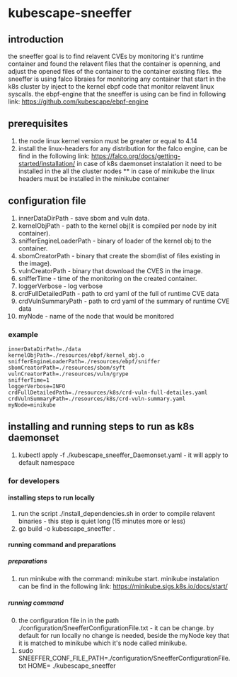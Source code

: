 # kubescape-sneeffer

## introduction
the sneeffer goal is to find relavent CVEs by monitoring it's runtime container and found the relavent files that the container is openning, and adjust the opened files of the 
container to the container existing files. 
the sneeffer is using falco libraies for monitoring any container that start in the k8s cluster by inject to the kernel ebpf code that monitor relavent linux syscalls. 
the ebpf-engine that the sneeffer is using can be find in following link: https://github.com/kubescape/ebpf-engine

## prerequisites
1. the node linux kernel version must be greater or equal to 4.14
2. install the linux-headers for any distribution for the falco engine, can be find in the following link: https://falco.org/docs/getting-started/installation/
    in case of k8s daemonset instalation it need to be installed in the all the cluster nodes
    ** in case of minikube the linux headers must be installed in the minikube container

## configuration file
1. innerDataDirPath - save sbom and vuln data.
2. kernelObjPath - path to the kernel obj(it is compiled per node by init container).
3. snifferEngineLoaderPath - binary of loader of the kernel obj to the container.
4. sbomCreatorPath - binary that create the sbom(list of files existing in the image).
5. vulnCreatorPath - binary that download the CVES in the image.
6. snifferTime - time of the monitoring on the created container.
7. loggerVerbose - log verbose
8. crdFullDetailedPath - path to crd yaml of the full of runtime CVE data
9. crdVulnSummaryPath - path to crd yaml of the summary of runtime CVE data
10. myNode - name of the node that would be monitored
### example
    innerDataDirPath=./data
    kernelObjPath=./resources/ebpf/kernel_obj.o
    snifferEngineLoaderPath=./resources/ebpf/sniffer
    sbomCreatorPath=./resources/sbom/syft
    vulnCreatorPath=./resources/vuln/grype
    snifferTime=1 
    loggerVerbose=INFO
    crdFullDetailedPath=./resources/k8s/crd-vuln-full-detailes.yaml
    crdVulnSummaryPath=./resources/k8s/crd-vuln-summary.yaml
    myNode=minikube

## installing and running steps to run as k8s daemonset
1. kubectl apply -f ./kubescape_sneeffer_Daemonset.yaml - it will apply to default namespace

### for developers
#### installing steps to run locally
1. run the script ./install_dependencies.sh in order to compile relavent binaries - this step is quiet long (15 minutes more or less)
2. go build -o kubescape_sneeffer .

#### running command and preparations
##### preparations
1. run minikube with the command: minikube start. minikube instalation can be find in the following link: https://minikube.sigs.k8s.io/docs/start/

##### running command
0. the configuration file in in the path ./configuration/SneefferConfigurationFile.txt - it can be change.
    by default for run locally no change is needed, beside the myNode key that it is matched to minikube which it's node called minikube.
1. sudo SNEEFFER_CONF_FILE_PATH=./configuration/SneefferConfigurationFile.txt HOME=<your home directory> ./kubescape_sneeffer